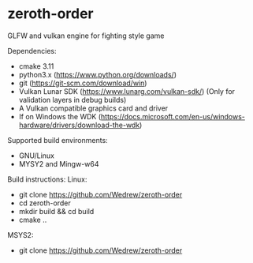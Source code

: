 # zeroth-order
GLFW and vulkan engine for fighting style game

Dependencies:
 - cmake 3.11
 - python3.x (https://www.python.org/downloads/)
 - git (https://git-scm.com/download/win)
 - Vulkan Lunar SDK (https://www.lunarg.com/vulkan-sdk/) (Only for validation layers in debug builds)
 - A Vulkan compatible graphics card and driver
 - If on Windows the WDK (https://docs.microsoft.com/en-us/windows-hardware/drivers/download-the-wdk)

 Supported build environments:
  - GNU/Linux
  - MYSY2 and Mingw-w64
 
 Build instructions:
  Linux:
  - git clone https://github.com/Wedrew/zeroth-order
  - cd zeroth-order
  - mkdir build && cd build
  - cmake ..

  MSYS2:
  - git clone https://github.com/Wedrew/zeroth-order

